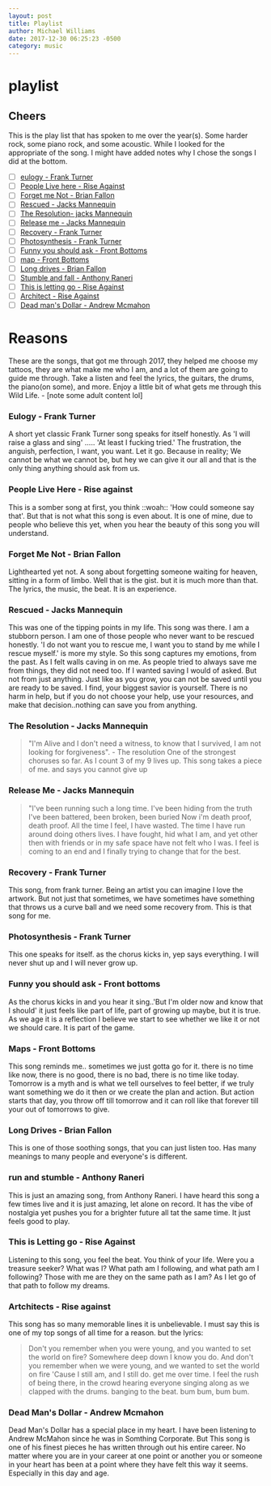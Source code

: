 ```yaml
---
layout: post
title: Playlist
author: Michael Williams
date: 2017-12-30 06:25:23 -0500
category: music
---
```

# playlist

## Cheers

This is the play list that has spoken to me over the year(s).
Some harder rock, some piano rock, and some acoustic. While I looked for the appropriate of the song. I might have added notes why I chose the songs I did at the bottom.

- [ ] [eulogy - Frank Turner](https://www.youtube.com/watch?v=VXJoexZBMcA)
- [ ] [People Live here - Rise Against](https://www.youtube.com/watch?v=HRqSg2PrJpY)
- [ ] [Forget me Not - Brian Fallon](https://youtu.be/1jf4qiIs2AU)
- [ ] [Rescued - Jacks Mannequin](https://youtu.be/VwuLm1HPpSY)
- [ ] [The Resolution- jacks Mannequin](https://youtu.be/3UgGe50SbeI)
- [ ] [Release me - Jacks Mannequin](https://youtu.be/MTgd3HBCPyc)
- [ ] [Recovery - Frank Turner](https://www.youtube.com/watch?v=F1L5zJ2afLs)
- [ ] [Photosynthesis - Frank Turner](https://youtu.be/mQMVHhxTtLc)
- [ ] [Funny you should ask - Front Bottoms](https://www.youtube.com/watch?v=VS_VFGEvWqI)
- [ ] [map - Front Bottoms](https://www.youtube.com/watch?v=KbT6qUpROnI)
- [ ] [Long drives - Brian Fallon](https://www.youtube.com/watch?v=eooYAnIOWWM)
- [ ] [Stumble and fall - Anthony Raneri](https://youtu.be/3TD1d8P_keA)
- [ ] [This is letting go - Rise Against](https://youtu.be/WOxAqQtOY-Q)
- [ ] [Architect - Rise Against](https://youtu.be/hMdrAYMlL1k)
- [ ] [Dead man's Dollar - Andrew Mcmahon](https://youtu.be/Oj9qYGcecAI)

# Reasons

These are the songs, that got me through 2017, they helped me choose my tattoos, they are what make me who I am, and a lot of them are going to guide me through.
Take a listen and feel the lyrics, the guitars, the drums, the piano(on some), and more. Enjoy a little bit of what gets me through this Wild Life. - [note some adult content lol]

### Eulogy - Frank Turner

A short yet classic Frank Turner song speaks for itself honestly. As 'I will raise a glass and sing' ..... 'At least I fucking tried.'
The frustration, the anguish, perfection, I want, you want. Let it go. Because in reality; We cannot be what we cannot be, but hey we can give it our all and that is the only thing anything should ask from us.

### People Live Here - Rise against

This is a somber song at first, you think ::woah:: 'How could someone say that'.
But that is not what this song is even about. It is one of mine, due to people who believe this yet, when you hear the beauty of this song you will understand.

### Forget Me Not - Brian Fallon

Lighthearted yet not. A song about forgetting someone waiting for heaven, sitting in a form of limbo. Well that is the gist. but it is much more than that. The lyrics, the music, the beat. It is an experience.

### Rescued - Jacks Mannequin

This was one of the tipping points in my life. This song was there. I am a stubborn person. I am one of those people who never want to be rescued honestly.
'I do not want you to rescue me, I want you to stand by me while I rescue myself.' is more my style. So this song captures my emotions, from the past. As I felt walls caving in on me. As people tried to always save me from things, they did not need too. If I wanted saving I would of asked. But not from just anything. Just like as you grow, you can not be saved until you are ready to be saved. I find, your biggest savior is yourself. There is no harm in help, but if you do not choose your help, use your resources, and make that decision..nothing can save you from anything. 

### The Resolution - Jacks Mannequin

> "I'm Alive and I don't need a witness, to know that I survived, I am not looking for forgiveness". - The resolution
One of the strongest choruses so far. As I count 3 of my 9 lives up. This song takes a piece of me. and says you cannot give up

### Release Me - Jacks Mannequin 

> "I've been running such a long time. I've been hiding from the truth I've been battered, been broken, been buried Now i'm death proof, death proof.
All the time I feel, I have wasted. The time I have run around doing others lives.
I have fought, hid what I am, and yet other then with friends or in my safe space have not felt who I was. I feel is coming to an end and I finally trying to change that for the best.

### Recovery - Frank Turner

This song, from frank turner. Being an artist you can imagine I love the artwork. But not just that sometimes, we have sometimes have something that throws us a curve ball and we need some recovery from. This is that song for me.

### Photosynthesis - Frank Turner

This one speaks for itself. as the chorus kicks in, yep says everything. I will never shut up and I will never grow up.

### Funny you should ask - Front bottoms

As the chorus kicks in and you hear it sing..'But I'm older now and know that I should'
it just feels like part of life, part of growing up maybe, but it is true. As we age it is a reflection I believe we start to see whether we like it or not we should care. It is part of the game.

### Maps - Front Bottoms

This song reminds me.. sometimes we just gotta go for it. there is no time like now, there is no good, there is no bad, there is no time like today. Tomorrow is a myth and is what we tell ourselves to feel better, if we truly want something we do it then or we create the plan and action. But action starts that day, you throw off till tomorrow and it can roll like that forever till your out of tomorrows to give.

### Long Drives - Brian Fallon

This is one of those soothing songs, that you can just listen too. Has many meanings to many people and everyone's is different.

### run and stumble - Anthony Raneri

This is just an amazing song, from Anthony Raneri. I have heard this song a few times live and it is just amazing, let alone on record. It has the vibe of nostalgia yet pushes you for a brighter future all tat the same time. It just feels good to play.

### This is Letting go - Rise Against 

Listening to this song, you feel the beat. You think of your life. Were you a treasure seeker? What was I? What path am I following, and what path am I following? Those with me are they on the same path as I am? As I let go of that path to follow my dreams.

### Artchitects - Rise against

This song has so many memorable lines it is unbelievable. I must say this is one of my top songs of all time for a reason. but the lyrics:
> Don't you remember when you were young, and you wanted to set the world on fire? Somewhere deep down I know you do. And don't you remember when we were young, and we wanted to set the world on fire 'Cause I still am, and I still do.
get me over time. I feel the rush of being there, in the crowd hearing everyone singing along as we clapped with the drums. banging to the beat. bum bum, bum bum.

### Dead Man's Dollar - Andrew Mcmahon 

Dead Man's Dollar has a special place in my heart. I have been listening to Andrew McMahon since he was in Somthing Corporate. But This song is one of his finest pieces he has written through out his entire career. No matter where you are in your career at one point or another you or someone in your heart has been at a point where they have felt this way it seems. Especially in this day and age.